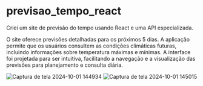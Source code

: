 # previsao_tempo_react
Criei um site de previsão do tempo usando React e uma API especializada.

O site oferece previsões detalhadas para os próximos 5 dias. A aplicação permite que os usuários consultem as condições climáticas futuras, incluindo informações sobre temperatura máximas e mínimas. A interface foi projetada para ser intuitiva, facilitando a navegação e a visualização das previsões para planejamento e consulta diária.


![Captura de tela 2024-10-01 144934](https://github.com/user-attachments/assets/2bc41a07-f26f-4095-b714-a93d322c0e6d)
![Captura de tela 2024-10-01 145015](https://github.com/user-attachments/assets/de1d5d28-3076-468a-ae5a-d0aa8a33c0c0)
